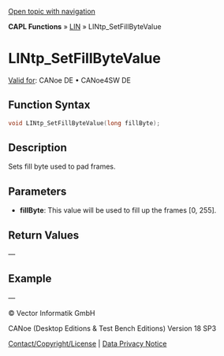 [Open topic with navigation](../../../../../CANoeDEFamily.htm#Topics/CAPLFunctions/LIN/Functions/CAPLfunctionLINtpSetFillByteValue.md)

**CAPL Functions** » [LIN](../CAPLfunctionsLINOverview.md) » LINtp_SetFillByteValue

# LINtp_SetFillByteValue

[Valid for](../../../Shared/FeatureAvailability.md): CANoe DE • CANoe4SW DE

## Function Syntax

```c
void LINtp_SetFillByteValue(long fillByte);
```

## Description

Sets fill byte used to pad frames.

## Parameters

- **fillByte**: This value will be used to fill up the frames [0, 255].

## Return Values

—

## Example

—

© Vector Informatik GmbH

CANoe (Desktop Editions & Test Bench Editions) Version 18 SP3

[Contact/Copyright/License](../../../Shared/ContactCopyrightLicense.md) | [Data Privacy Notice](https://www.vector.com/int/en/company/get-info/privacy-policy/)